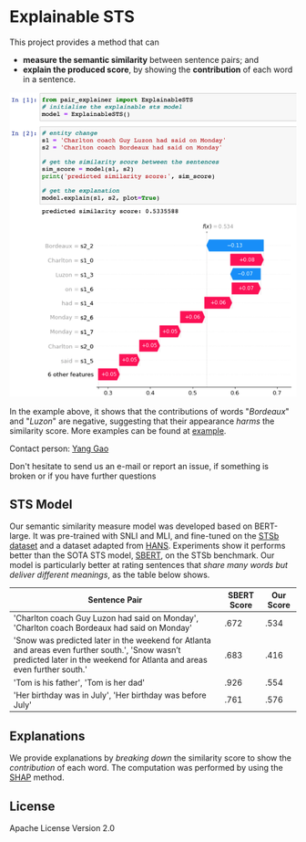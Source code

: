 # Explainable STS

This project provides a method that can 
* **measure the semantic similarity** between sentence pairs; and  
* **explain the produced score**, by showing the **contribution** of each word in a sentence.

![example-use-case](docs/expl-sts-example.png)

In the example above, it shows that the contributions of words "*Bordeaux*" and "*Luzon*" are negative, suggesting that their appearance *harms* the similarity score.  More examples can be found at [example](docs/example.ipynb).

Contact person: [Yang Gao](https://sites.google.com/site/yanggaoalex/home)

Don't hesitate to send us an e-mail or report an issue, if something is broken or if you have further questions

## STS Model
Our semantic similarity measure model was developed based on BERT-large. It was pre-trained with SNLI and MLI, and fine-tuned on the [STSb dataset](https://ixa2.si.ehu.eus/stswiki/index.php/STSbenchmark) and a dataset adapted from [HANS](https://github.com/tommccoy1/hans). Experiments show it performs better than the SOTA STS model, [SBERT](https://github.com/UKPLab/sentence-transformers), on the STSb benchmark. Our model is particularly better at rating sentences that *share many words but deliver different meanings*,  as the table below shows. 

| Sentence Pair | SBERT Score | Our Score | 
|---------------|-------------|-----------|
|'Charlton coach Guy Luzon had said on Monday', 'Charlton coach Bordeaux had said on Monday' | .672 | .534 |
|'Snow was predicted later in the weekend for Atlanta and areas even further south.', 'Snow wasn’t predicted later in the weekend for Atlanta and areas even further south.' | .683 | .416 |
|'Tom is his father', 'Tom is her dad' | .926 | .554 |
|'Her birthday was in July', 'Her birthday was before July' | .761 | .576 |


## Explanations
We provide explanations by *breaking down* the similarity score to show the *contribution* of each word. The computation was performed by using the [SHAP](https://github.com/slundberg/shap) method.  


## License
Apache License Version 2.0
